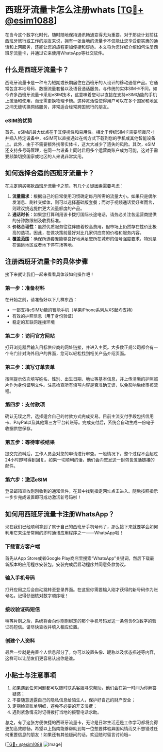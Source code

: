 # 西班牙流量卡怎么注册whats [[TG💪+ @esim1088](https://t.me/s/esim1088)]

在当今这个数字化时代，随时随地保持通讯畅通变得尤为重要。对于那些计划前往西班牙旅行或工作的朋友来说，拥有一张当地的流量卡不仅能让您享受更实惠的通话和上网服务，还能让您的旅程更加便捷和舒适。本文将为您详细介绍如何注册西班牙流量卡，并通过它来使用WhatsApp等社交软件。

## 什么是西班牙流量卡？

西班牙流量卡是一种专为短期或长期居住在西班牙的人设计的移动通信产品。它通常包含本地号码、数据流量套餐以及语音通话服务。与传统的实体SIM卡不同，如今许多西班牙流量卡采用eSIM技术，这意味着您可以直接在支持eSIM功能的手机上激活和使用，而无需更换物理卡槽。这种灵活性使得用户可以在多个国家和地区之间无缝切换网络服务，非常适合经常跨国旅行的朋友。

### eSIM的优势

首先，eSIM的最大优点在于其便携性和易用性。相比于传统SIM卡需要剪裁尺寸并插入特定设备中，eSIM可以直接通过在线方式下载到您的手机或其他智能设备上。此外，由于不需要额外携带实体卡，这大大减少了遗失的风险。其次，eSIM还支持多号码管理，在同一台设备上同时启用多个运营商账户成为可能，这对于需要频繁切换国家或地区的人来说非常实用。

## 如何选择合适的西班牙流量卡？

在决定购买哪款西班牙流量卡之前，有几个关键因素需要考虑：

1. **流量需求**：根据自己的日常使用习惯确定每月所需的流量大小。如果只是偶尔发消息、刷社交媒体，则可以选择基础版套餐；而对于视频通话爱好者而言，则建议挑选提供更大流量额度的产品。
2. **通话时长**：如果您打算利用该卡拨打国际长途电话，请务必关注各运营商提供的分钟数限制及收费标准。
3. **价格合理性**：虽然优质服务往往伴随着较高费用，但市场上仍然存在性价比极高的选项。因此，在做决策前最好对比几家供应商的价格和服务内容。
4. **覆盖范围**：确保所选套餐能够良好地满足您所在城市的信号强度要求，特别是在偏远地区或者地下停车场等地。

## 注册西班牙流量卡的具体步骤

接下来就让我们一起来看看具体该如何操作吧！

### 第一步：准备材料

在开始之前，请准备好以下几样东西：
- 一部支持eSIM功能的智能手机（苹果iPhone系列从XS起均支持）
- 有效的护照信息（用于身份验证）
- 稳定的互联网连接环境

### 第二步：访问官方网站

打开浏览器后输入目标供应商的网址链接，并进入主页。大多数正规公司都会有一个专门针对海外用户的界面，您可以轻松找到相关产品介绍页面。

### 第三步：填写订单表单

按照提示依次填写姓名、性别、出生日期、地址等基本信息，并上传清晰的护照照片作为身份证明文件。注意检查所有填写内容是否准确无误，以免影响后续审核流程。

### 第四步：支付款项

确认无误之后，选择适合自己的付款方式完成交易。目前主流支付手段包括信用卡、PayPal以及其他第三方平台转账等。完成支付后，系统会自动生成一份电子收据供您保存。

### 第五步：等待审核结果

提交完资料后，工作人员会对您的申请进行审查。一般情况下，整个过程不会超过24小时即可得到回复。如果一切顺利的话，他们会向您发送一封包含激活链接的邮件。

### 第六步：激活eSIM

登录邮箱查收刚刚收到的通知信件，在其中找到指定网址点击进入。随后按照指示一步步完成设置即可成功激活新号码啦！

## 如何用西班牙流量卡注册WhatsApp？

现在我们已经顺利拿到了属于自己的西班牙手机号码了，那么接下来就要学会如何利用它来注册常用的即时通讯应用程序之一——WhatsApp啦！

### 下载官方客户端

首先从App Store或者Google Play商店里搜索“WhatsApp”关键词，然后下载最新版本的应用程序安装包。安装完成后启动程序并同意条款协议。

### 输入手机号码

打开应用之后会自动跳转至登录界面。在这里你需要输入刚才获得的新号码作为账号名。记得仔细核对数字顺序哦！

### 接收验证码短信

稍等片刻之后，系统将会向你刚刚绑定的那个手机号码发送一条包含6位数字的验证码短信。请尽快查收并填入相应位置。

### 创建个人资料

最后一步就是完善个人信息部分了。你可以设置头像、昵称以及状态描述等内容，这样可以让朋友们更容易认出你是谁。

## 小贴士与注意事项

1. 如果遇到任何问题都可以随时联系客服寻求帮助，他们会在第一时间为你解答疑惑；
2. 不要随意透露自己的隐私信息给陌生人，保护好自己的财产安全；
3. 定期检查账单明细，避免不必要的开支浪费；
4. 遇到紧急情况时记得拨打当地的报警电话求助。

总之，有了这张方便快捷的西班牙流量卡，无论是日常生活还是工作学习都将变得更加高效顺畅。希望以上指南能够帮助到每一位想要体验异国风情而又不想错过任何重要信息的朋友！如果还有其他疑问的话，欢迎随时留言讨论哦~

[[TG💪+ @esim1088](https://t.me/s/esim1088) ![Image](https://i.postimg.cc/4NQfJmqS/Snipaste-2025-05-13-00-14-12.png)]